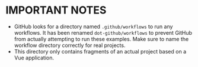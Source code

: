 # IMPORTANT NOTES

- GitHub looks for a directory named `.github/workflows` to run any workflows. It has been renamed `dot-github/workflows` to prevent GitHub from actually attempting to run these examples. Make sure to name the workflow directory correctly for real projects.
- This directory only contains fragments of an actual project based on a Vue application.

